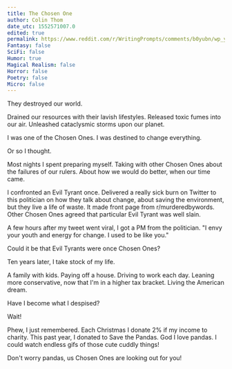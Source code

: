 ```yaml
---
title: The Chosen One
author: Colin Thom
date_utc: 1552571007.0
edited: true
permalink: https://www.reddit.com/r/WritingPrompts/comments/b0yubn/wp_you_are_the_chosen_one_you_go_to_kill_the_evil/
Fantasy: false
SciFi: false
Humor: true
Magical Realism: false
Horror: false
Poetry: false
Micro: false
---
```

They destroyed our world.

Drained our resources with their lavish lifestyles. Released toxic fumes into our air. Unleashed cataclysmic storms upon our planet.

I was one of the Chosen Ones. I was destined to change everything.

Or so I thought.

Most nights I spent preparing myself. Taking with other Chosen Ones about the failures of our rulers. About how we would do better, when our time came.

I confronted an Evil Tyrant once. Delivered a really sick burn on Twitter to this politician on how they talk about change, about saving the environment, but they live a life of waste. It made front page from r/murderedbywords. Other Chosen Ones agreed that particular Evil Tyrant was well slain.

A few hours after my tweet went viral, I got a PM from the politician.  "I envy your youth and energy for change. I used to be like you."

Could it be that Evil Tyrants were once Chosen Ones?

Ten years later, I take stock of my life.

A family with kids. Paying off a house. Driving to work each day. Leaning more conservative, now that I'm in a higher tax bracket. Living the American dream.

Have I become what I despised?

Wait!

Phew, I just remembered. Each Christmas I donate 2% if my income to charity. This past year, I donated to Save the Pandas. God I love pandas. I could watch endless gifs of those cute cuddly things!

Don't worry pandas, us Chosen Ones are looking out for you!
